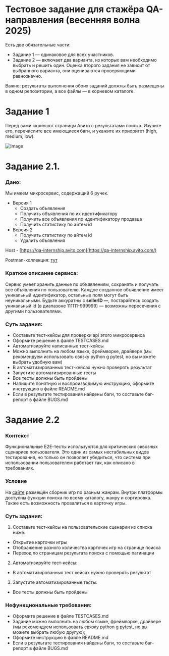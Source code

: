 # Тестовое задание для стажёра QA-направления (весенняя волна 2025)

Есть  две обязательные части:
* Задание 1 — одинаковое для всех участников.  
* Задание 2 — включает два варианта, из которых вам необходимо выбрать и решить один. Оценка второго задания не зависит от выбранного варианта, они оцениваются проверяющими равнозначно.

Важно: результаты выполнения обоих заданий должны быть размещены в одном репозитории, а все файлы — в корневом каталоге.

# Задание 1
Перед вами скриншот страницы Авито с результатами поиска. Изучите его, перечислите все имеющиеся баги, и укажите их приоритет (high, medium, low).

![Image](https://github.com/user-attachments/assets/535dff69-3c6d-4328-9806-81b624ee4064)

# Задание 2.1.
### Дано:

Мы имеем микросервис, содержащий 6 ручек.

- Версия 1
    - Создать объявления
    - Получить объявления по их идентификатору
    - Получить все объявления по идентификатору продавца
    - Получить статистику по айтем id
- Версия 2
    - Получить статистику по айтем id
    - Удалить объявления

Host - [https://qa-internship.avito.com](https://qa-internship.avito.com/)

Postman-коллекция: [тут](https://github.com/avito-tech/tech-internship/blob/main/Tech%20Internships/QA/QA-trainee-assignment-spring-2025/postman_collection.json)

### Краткое описание сервиса:

Сервис умеет хранить данные по объявлениям, сохранять и получать все объявления по пользователю. Каждое созданное объявление имеет уникальный идентификатор, остальные поля могут быть неуникальными. 
Будьте аккуратны с **sellerID —**, постарайтесь создать уникальный id (в диапазоне 111111-999999) — возможны пересечения с другими пользователями.

### Суть задания:

- Составьте тест-кейсы для проверки api этого микросервиса
- Оформите решение в файле TESTCASES.md
- Автоматизируйте написанные тест-кейсы  
- Можно выполнить на любом языке, фреймворке, драйвере (мы рекомендуем использовать связку python g pytest, но вы можете выбрать удобную вам)
- В автоматизированных тест-кейсах нужно проверять результат
- Запустите автоматизированные тесты
- Все тесты должны быть пройдены
- Напишите понятную и воспроизводимую инструкцию, оформите инструкцию в файле README.md
- Если в результате тестирования найдены баги, то составьте баг-репорт в файле BUGS.md

# Задание 2.2
### Контекст
Функциональные Е2Е-тесты используются для критических сквозных сценариев пользователя. Это один из самых нестабильных видов тестирования, но только он позволяет убедиться, что система при использовании пользователем работает так, как описано в требованиях.

### Условие
На [сайте](https://makarovartem.github.io/frontend-avito-tech-test-assignment) размещён сборник игр по разным жанрам. Внутри платформы доступны функции поиска по всему каталогу, жанру и сортировка.  Также есть возможность провалиться в карточку игры.

### Суть задания:
1. Составьте тест-кейсы на пользовательские сценарии из списка ниже:
* Открытие карточки игры
* Отображение разного количества карточек игр на странице поиска
* Переход по страницам результата поиска с помощью пагинации
2. Автоматизируйте тест-кейсы:
* В автоматизированных тест кейсах нужно проверять результат
3. Запустите автоматизированные тесты:
* Все тесты должны быть пройдены

### Нефункциональные требования:
* Оформите решение в файле TESTCASES.md
* Задание можно выполнить на любом языке, фреймворке, драйвере (мы рекомендуем использовать связку python g pytest, но вы можете выбрать любую другую);
* Оформите инструкцию в файле README.md
* Если в результате тестирования найдены баги, то составьте баг-репорт в файле BUGS.md
